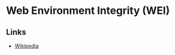 # Web Environment Integrity (WEI)

## Links

- [Wikipedia](https://en.wikipedia.org/wiki/Web_Environment_Integrity)
